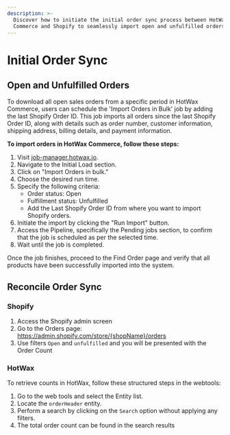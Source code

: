 ```yaml
---
description: >-
  Discover how to initiate the initial order sync process between HotWax
  Commerce and Shopify to seamlessly import open and unfulfilled orders.
---
```


# Initial Order Sync

## Open and Unfulfilled Orders

To download all open sales orders from a specific period in HotWax Commerce, users can schedule the 'Import Orders in Bulk' job by adding the last Shopify Order ID. This job imports all orders since the last Shopify Order ID, along with details such as order number, customer information, shipping address, billing details, and payment information.

**To import orders in HotWax Commerce, follow these steps:**

1. Visit [job-manager.hotwax.io](http://job-manager.hotwax.io).
2. Navigate to the Initial Load section.
3. Click on "Import Orders in bulk."
4. Choose the desired run time.
5. Specify the following criteria:
   * Order status: Open
   * Fulfillment status: Unfulfilled
   * Add the Last Shopify Order ID from where you want to import Shopify orders.
6. Initiate the import by clicking the "Run Import" button.
7. Access the Pipeline, specifically the Pending jobs section, to confirm that the job is scheduled as per the selected time.
8. Wait until the job is completed.

Once the job finishes, proceed to the Find Order page and verify that all products have been successfully imported into the system.

## Reconcile Order Sync

### Shopify

1. Access the Shopify admin screen
2. Go to the Orders page: https://admin.shopify.com/store/{shopName}/orders
3. Use filters `Open` and `unfulfilled` and you will be presented with the Order Count

### HotWax

To retrieve counts in HotWax, follow these structured steps in the webtools:

1. Go to the web tools and select the Entity list.
2. Locate the `orderHeader` entity.
3. Perform a search by clicking on the `Search` option without applying any filters.
4. The total order count can be found in the search results
